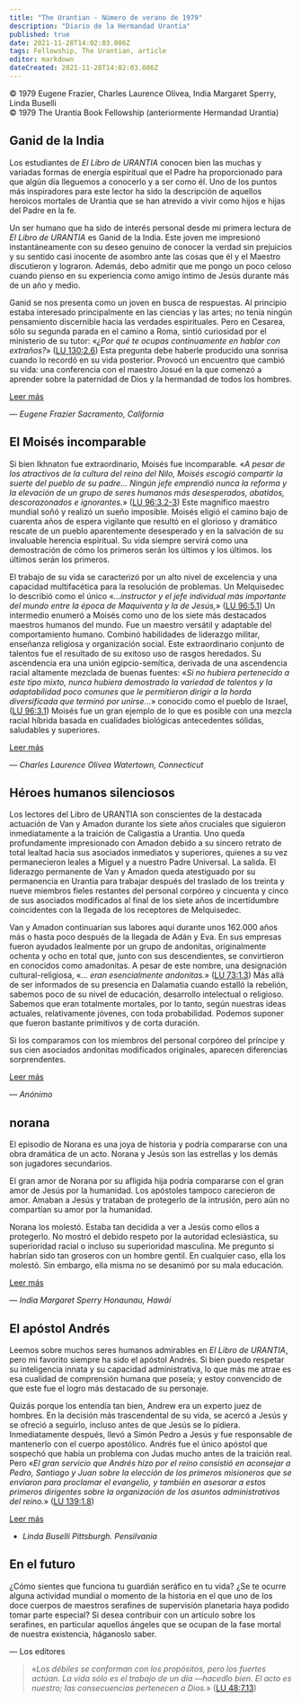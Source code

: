 ```yaml
---
title: "The Urantian - Número de verano de 1979"
description: "Diario de la Hermandad Urantia"
published: true
date: 2021-11-28T14:02:03.086Z
tags: Fellowship, The Urantian, article
editor: markdown
dateCreated: 2021-11-28T14:02:03.086Z
---
```


<p class="v-card v-sheet theme--light grey lighten-3 px-2">© 1979 Eugene Frazier, Charles Laurence Olivea, India Margaret Sperry, Linda Buselli<br>© 1979 The Urantia Book Fellowship (anteriormente Hermandad Urantia)</p>


## Ganid de la India

Los estudiantes de _El Libro de URANTIA_ conocen bien las muchas y variadas formas de energía espiritual que el Padre ha proporcionado para que algún día lleguemos a conocerlo y a ser como él. Uno de los puntos más inspiradores para este lector ha sido la descripción de aquellos heroicos mortales de Urantia que se han atrevido a vivir como hijos e hijas del Padre en la fe.

Un ser humano que ha sido de interés personal desde mi primera lectura de _El Libro de URANTIA_ es Ganid de la India. Este joven me impresionó instantáneamente con su deseo genuino de conocer la verdad sin prejuicios y su sentido casi inocente de asombro ante las cosas que él y el Maestro discutieron y lograron. Además, debo admitir que me pongo un poco celoso cuando pienso en su experiencia como amigo íntimo de Jesús durante más de un año y medio.

Ganid se nos presenta como un joven en busca de respuestas. Al principio estaba interesado principalmente en las ciencias y las artes; no tenía ningún pensamiento discernible hacia las verdades espirituales. Pero en Cesarea, sólo su segunda parada en el camino a Roma, sintió curiosidad por el ministerio de su tutor: «_¿Por qué te ocupas continuamente en hablar con extraños?_» ([LU 130:2.6](/es/The_Urantia_Book/130#p2_6)) Esta pregunta debe haberle producido una sonrisa cuando lo recordó en su vida posterior. Provocó un encuentro que cambió su vida: una conferencia con el maestro Josué en la que comenzó a aprender sobre la paternidad de Dios y la hermandad de todos los hombres.

[Leer más](/es/article/Eugene_Frazier/Ganid_Of_India)

— _Eugene Frazier_
_Sacramento, California_

## El Moisés incomparable

Si bien Ikhnaton fue extraordinario, Moisés fue incomparable. «_A pesar de los atractivos de la cultura del reino del Nilo, Moisés escogió compartir la suerte del pueblo de su padre... Ningún jefe emprendió nunca la reforma y la elevación de un grupo de seres humanos más desesperados, abatidos, descorazonados e ignorantes._» ([LU 96:3.2-3](/es/The_Urantia_Book/96#p3_2)) Este magnífico maestro mundial soñó y realizó un sueño imposible. Moisés eligió el camino bajo de cuarenta años de espera vigilante que resultó en el glorioso y dramático rescate de un pueblo aparentemente desesperado y en la salvación de su invaluable herencia espiritual. Su vida siempre servirá como una demostración de cómo los primeros serán los últimos y los últimos. los últimos serán los primeros.

El trabajo de su vida se caracterizó por un alto nivel de excelencia y una capacidad multifacética para la resolución de problemas. Un Melquisedec lo describió como el único «_...instructor y el jefe individual más importante del mundo entre la época de Maquiventa y la de Jesús,_» ([LU 96:5.1](/es/The_Urantia_Book/96#p5_1)) Un intermedio enumeró a Moisés como uno de los siete más destacados maestros humanos del mundo. Fue un maestro versátil y adaptable del comportamiento humano. Combinó habilidades de liderazgo militar, enseñanza religiosa y organización social. Este extraordinario conjunto de talentos fue el resultado de su exitoso uso de rasgos heredados. Su ascendencia era una unión egipcio-semítica, derivada de una ascendencia racial altamente mezclada de buenas fuentes: «_Si no hubiera pertenecido a este tipo mixto, nunca hubiera demostrado la variedad de talentos y la adaptabilidad poco comunes que le permitieron dirigir a la horda diversificada que terminó por unirse..._» conocido como el pueblo de Israel, ([LU 96:3.1](/es/The_Urantia_Book/96#p3_1)) Moisés fue un gran ejemplo de lo que es posible con una mezcla racial híbrida basada en cualidades biológicas antecedentes sólidas, saludables y superiores.

[Leer más](/es/article/Charles_Laurence_Olivea/The_Matchless_Moses)

— _Charles Laurence Olivea_
_Watertown, Connecticut_

## Héroes humanos silenciosos

Los lectores del Libro de URANTIA son conscientes de la destacada actuación de Van y Amadon durante los siete años cruciales que siguieron inmediatamente a la traición de Caligastia a Urantia. Uno queda profundamente impresionado con Amadon debido a su sincero retrato de total lealtad hacia sus asociados inmediatos y superiores, quienes a su vez permanecieron leales a Miguel y a nuestro Padre Universal. La salida. El liderazgo permanente de Van y Amadon queda atestiguado por su permanencia en Urantia para trabajar después del traslado de los treinta y nueve miembros fieles restantes del personal corpóreo y cincuenta y cinco de sus asociados modificados al final de los siete años de incertidumbre coincidentes con la llegada de los receptores de Melquisedec.

Van y Amadon continuarían sus labores aquí durante unos 162.000 años más o hasta poco después de la llegada de Adán y Eva. En sus empresas fueron ayudados lealmente por un grupo de andonitas, originalmente ochenta y ocho en total que, junto con sus descendientes, se convirtieron en conocidos como amadonitas. A pesar de este nombre, una designación cultural-religiosa, «_... eran esencialmente andonitas._» ([LU 73:1.3](/es/The_Urantia_Book/73#p1_3)) Más allá de ser informados de su presencia en Dalamatia cuando estalló la rebelión, sabemos poco de su nivel de educación, desarrollo intelectual o religioso. Sabemos que eran totalmente mortales, por lo tanto, según nuestras ideas actuales, relativamente jóvenes, con toda probabilidad. Podemos suponer que fueron bastante primitivos y de corta duración.

Si los comparamos con los miembros del personal corpóreo del príncipe y sus cien asociados andonitas modificados originales, aparecen diferencias sorprendentes.

[Leer más](/es/article/The_Urantian/Quiet_Human_Heroes)

— _Anónimo_

## norana

El episodio de Norana es una joya de historia y podría compararse con una obra dramática de un acto. Norana y Jesús son las estrellas y los demás son jugadores secundarios.

El gran amor de Norana por su afligida hija podría compararse con el gran amor de Jesús por la humanidad. Los apóstoles tampoco carecieron de amor. Amaban a Jesús y trataban de protegerlo de la intrusión, pero aún no compartían su amor por la humanidad.

Norana los molestó. Estaba tan decidida a ver a Jesús como ellos a protegerlo. No mostró el debido respeto por la autoridad eclesiástica, su superioridad racial o incluso su superioridad masculina. Me pregunto si habrían sido tan groseros con un hombre gentil. En cualquier caso, ella los molestó. Sin embargo, ella misma no se desanimó por su mala educación.

[Leer más](/es/article/India_Margaret_Sperry/Norana)

— _India Margaret Sperry_
_Honaunau, Hawái_

## El apóstol Andrés

Leemos sobre muchos seres humanos admirables en _El Libro de URANTIA_, pero mi favorito siempre ha sido el apóstol Andrés. Si bien puedo respetar su inteligencia innata y su capacidad administrativa, lo que más me atrae es esa cualidad de comprensión humana que poseía; y estoy convencido de que este fue el logro más destacado de su personaje.

Quizás porque los entendía tan bien, Andrew era un experto juez de hombres. En la decisión más trascendental de su vida, se acercó a Jesús y se ofreció a seguirlo, incluso antes de que Jesús se lo pidiera. Inmediatamente después, llevó a Simón Pedro a Jesús y fue responsable de mantenerlo con el cuerpo apostólico. Andrés fue el único apóstol que sospechó que había un problema con Judas mucho antes de la traición real. Pero «_El gran servicio que Andrés hizo por el reino consistió en aconsejar a Pedro, Santiago y Juan sobre la elección de los primeros misioneros que se enviaron para proclamar el evangelio, y también en asesorar a estos primeros dirigentes sobre la organización de los asuntos administrativos del reino._» ([LU 139:1.8](/es/The_Urantia_Book/139#p1_8))

[Leer más](/es/article/Linda_Buselli/The_Apostle_Andrew)

- _Linda Buselli_
_Pittsburgh. Pensilvania_

## En el futuro

¿Cómo sientes que funciona tu guardián seráfico en tu vida? ¿Se te ocurre alguna actividad mundial o momento de la historia en el que uno de los doce cuerpos de maestros serafines de supervisión planetaria haya podido tomar parte especial? Si desea contribuir con un artículo sobre los serafines, en particular aquellos ángeles que se ocupan de la fase mortal de nuestra existencia, háganoslo saber.

— Los editores

> «_Los débiles se conforman con los propósitos, pero los fuertes actúan. La vida sólo es el trabajo de un día —hacedlo bien. El acto es nuestro; las consecuencias pertenecen a Dios._» ([LU 48:7.13](/es/The_Urantia_Book/48#p7_13))



